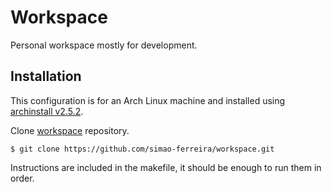 # Workspace

Personal workspace mostly for development.

## Installation

This configuration is for an Arch Linux machine and installed
using [archinstall v2.5.2](https://github.com/archlinux/archinstall/tree/v2.5.2).

[//]: # (TODO: Add installation settings - basic)

Clone [workspace](https://github.com/simao-ferreira/workspace) repository.

```shell
$ git clone https://github.com/simao-ferreira/workspace.git
```

Instructions are included in the makefile, it should be enough to run them in order.

